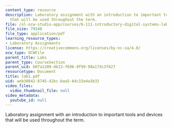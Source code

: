 ```yaml
---
content_type: resource
description: Laboratory assignment with an introduction to important tools and devices
  that will be used throughout the term.
file: /ol-ocw-studio-app/courses/6-111-introductory-digital-systems-laboratory-spring-2006/aeb30842874542bcbaa564c15e4a3b32_lab1.pdf
file_size: 79148
file_type: application/pdf
learning_resource_types:
- Laboratory Assignments
license: https://creativecommons.org/licenses/by-nc-sa/4.0/
ocw_type: OCWFile
parent_title: Labs
parent_type: CourseSection
parent_uid: b07a1209-db13-f696-9f99-98a17dc3f627
resourcetype: Document
title: lab1.pdf
uid: aeb30842-8745-42bc-baa5-64c15e4a3b32
video_files:
  video_thumbnail_file: null
video_metadata:
  youtube_id: null
---
```

Laboratory assignment with an introduction to important tools and devices that will be used throughout the term.